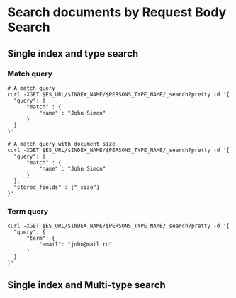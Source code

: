 # Search documents by Request Body Search

## Single index and type search
### Match query
```
# A match query
curl -XGET $ES_URL/$INDEX_NAME/$PERSONS_TYPE_NAME/_search?pretty -d '{
  "query": {
      "match" : {
          "name" : "John Simon"
      }
  }
}'

# A match query with document size
curl -XGET $ES_URL/$INDEX_NAME/$PERSONS_TYPE_NAME/_search?pretty -d '{
  "query": {
      "match" : {
          "name" : "John Simon"
      }
  },
  "stored_fields" : ["_size"]
}'
```

### Term query
```
curl -XGET $ES_URL/$INDEX_NAME/$PERSONS_TYPE_NAME/_search?pretty -d '{
  "query": {
      "term": {
          "email": "john@mail.ru"
      }
  }
}'
```

## Single index and Multi-type search
